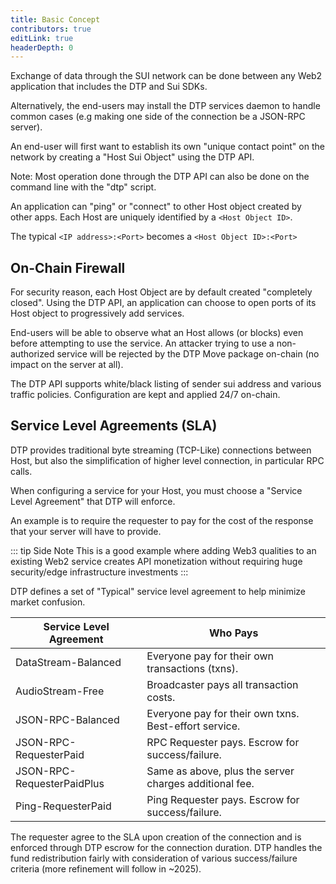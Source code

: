 ```yaml
---
title: Basic Concept
contributors: true
editLink: true
headerDepth: 0
---
```


Exchange of data through the SUI network can be done between any Web2 application that includes the DTP and Sui SDKs.

Alternatively, the end-users may install the DTP services daemon to handle common cases (e.g making one side of the connection be a JSON-RPC server).

An end-user will first want to establish its own "unique contact point" on the network by creating a "Host Sui Object" using the DTP API.

Note: Most operation done through the DTP API can also be done on the command line with the "dtp" script.

An application can "ping" or "connect" to other Host object created by other apps. Each Host are uniquely identified by a ```<Host Object ID>```.

The typical ```<IP address>:<Port>``` becomes a ```<Host Object ID>:<Port>```

## On-Chain Firewall

For security reason, each Host Object are by default created "completely closed". Using the DTP API, an application can choose to open ports of its Host object to progressively add services.

End-users will be able to observe what an Host allows (or blocks) even before attempting to use the service. An attacker trying to use a non-authorized service will be rejected by the DTP Move package on-chain (no impact on the server at all).

The DTP API supports white/black listing of sender sui address and various traffic policies. Configuration are kept and applied 24/7 on-chain.

## Service Level Agreements (SLA)

DTP provides traditional byte streaming (TCP-Like) connections between Host, but also the simplification of higher level connection, in particular RPC calls.

When configuring a service for your Host, you must choose a "Service Level Agreement" that DTP will enforce.

An example is to require the requester to pay for the cost of the response that your server will have to provide.

::: tip Side Note
This is a good example where adding Web3 qualities to an existing Web2 service creates API monetization without requiring huge security/edge infrastructure investments
:::

DTP defines a set of "Typical" service level agreement to help minimize market confusion. 

| Service Level Agreement     | Who Pays                                                   |
| --------------------------- | ---------------------------------------------------------- |
| DataStream-Balanced         | Everyone pay for their own transactions (txns).            |
| AudioStream-Free            | Broadcaster pays all transaction costs.                    |
| JSON-RPC-Balanced           | Everyone pay for their own txns. Best-effort service.      |
| JSON-RPC-RequesterPaid      | RPC Requester pays. Escrow for success/failure.            |
| JSON-RPC-RequesterPaidPlus  | Same as above, plus the server charges additional fee.     |
| Ping-RequesterPaid          | Ping Requester pays. Escrow for success/failure.           |

The requester agree to the SLA upon creation of the connection and is enforced through DTP escrow for the connection duration. DTP handles the fund redistribution fairly with consideration of various success/failure criteria (more refinement will follow in ~2025).
       
      
       